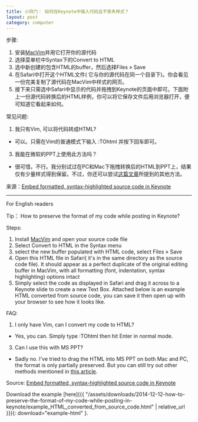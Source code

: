 ```yaml
---
title: 小窍门： 如何在Keynote中插入代码且不丢失样式？
layout: post
category: computer
---
```


步骤:

1. 安装[MacVim](https://code.google.com/p/macvim/)并用它打开你的源代码
2. 选择菜单栏中Syntax下的Convert to HTML
3. 选中新创建的包含HTML的buffer，然后选择Files » Save
4. 在Safari中打开这个HTML文件( 它与你的源代码在同一个目录下)。你会看见一份完美复制了源代码在MacVim中样式的网页。
5. 接下来只需选中Safari中显示的代码并拖拽到Keynote的页面中即可。下面附上一份源代码转换后的HTML样例，你可以将它保存文件后用浏览器打开，便可知道它看起来如何。

常见问题:

1. 我只有Vim, 可以将代码转成HTML?
  - 可以。只需在Vim的普通模式下输入 :TOhtml 并按下回车即可。
3. 我能在微软的PPT上使用此方法吗？
  - 很可惜，不行。我分别试过在PC和Mac下拖拽转换后的HTML到PPT上，结果仅有少量样式得到保留。不过，你还可以尝试[这篇文章](http://hints.macworld.com/article.php?story=20091104002118164)所提到的其他方法。

来源：[Embed formatted, syntax-highlighted source code in Keynote](http://hints.macworld.com/article.php?story=20091104002118164)

------

For English readers

Tip： How to preserve the format of my code while posting in Keynote?

Steps:

1. Install [MacVim](https://code.google.com/p/macvim/) and open your source code file
2. Select Convert to HTML in the Syntax menu
3. select the new buffer populated with HTML code, select Files » Save
4. Open this HTML file in Safari( it's in the same directory as the source code file). It should appear as a perfect duplicate of the original editing buffer in MacVim, with all formatting (font, indentation, syntax highlighting) options intact
5. Simply select the code as displayed in Safari and drag it across to a Keynote slide to create a new Text Box. Attached below is an example HTML converted from source code, you can save it then open up with your browser to see how it looks like.

FAQ:

1. I only have Vim, can I convert my code to HTML?
  - Yes, you can. Simply type :TOhtml then hit Enter in normal mode.
3. Can I use this with MS PPT?
  - Sadly no. I've tried to drag the HTML into MS PPT on both Mac and PC, the format is only partially preserved. But you can still try out other methods mentioned in [this article](http://hints.macworld.com/article.php?story=20091104002118164).

Source: [Embed formatted, syntax-highlighted source code in Keynote](http://hints.macworld.com/article.php?story=20091104002118164)

Download the example [here]({{ "/assets/downloads/2014-12-12-how-to-preserve-the-format-of-my-code-while-posting-in-keynote/example_HTML_converted_from_source_code.html" | relative_url }}){: download="example-html" }.